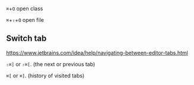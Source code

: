 
`⌘`+`O`        open class

`⌘`+`⇧`+`O`    open file


Switch tab
-----------
https://www.jetbrains.com/idea/help/navigating-between-editor-tabs.html

`⇧⌘]` or `⇧⌘[`. (the next or previous tab)

`⌘[` or `⌘]`.  (history of visited tabs)
